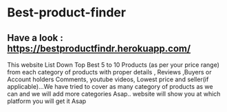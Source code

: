 # Best-product-finder
## Have a look : https://bestproductfindr.herokuapp.com/
This website List Down Top Best 5 to 10 Products (as per your price range) from each category of products with proper details , Reviews ,Buyers or Account holders Comments, youtube videos, Lowest price and seller(if applicable)...We have tried to cover as many category of products as we can and we will add more categories  Asap..
website will show you at which platform you will get it Asap
